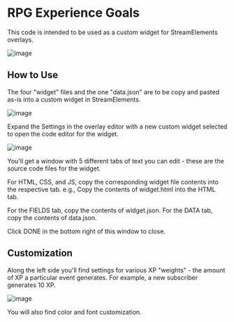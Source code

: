 # RPG Experience Goals

This code is intended to be used as a custom widget for StreamElements overlays.

![image](https://user-images.githubusercontent.com/56665250/178154254-17e49ea8-7173-49f1-a1f8-76e064870150.png)


## How to Use

The four "widget" files and the one "data.json" are to be copy and pasted as-is into a custom widget in StreamElements.

![image](https://user-images.githubusercontent.com/56665250/178154183-c105f09d-01b8-4b3c-99fc-0acf9f83a8a1.png)


Expand the Settings in the overlay editor with a new custom widget selected to open the code editor for the widget.

![image](https://user-images.githubusercontent.com/56665250/178154208-f911f34f-7046-4deb-9867-fb1e4ae8333f.png)

You'll get a window with 5 different tabs of text you can edit - these are the source code files for the widget.

For HTML, CSS, and JS, copy the corresponding widget file contents into the respective tab. e.g., Copy the contents of widget.html into the HTML tab.

For the FIELDS tab, copy the contents of widget.json.
For the DATA tab, copy the contents of data.json.

Click DONE in the bottom right of this window to close.

## Customization

Along the left side you'll find settings for various XP "weights" - the amount of XP a particular event generates. For example, a new subscriber generates 10 XP.

![image](https://user-images.githubusercontent.com/56665250/178154353-3faebd01-64ee-4bc1-80b5-4f652dae23af.png)

You will also find color and font customization.
